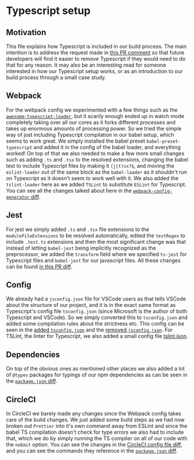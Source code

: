 # Typescript setup

## Motivation

This file explains how Typescript is included in our build process. The main intention is to address the request made in [this PR comment](https://github.com/thegazelle-ad/gazelle-server/pull/409#pullrequestreview-131656474) so that future developers will find it easier to remove Typescript if they would need to do that for any reason. It may also be an interesting read for someone interested in how our Typescript setup works, or as an introduction to our build process through a small case study.

## Webpack

For the webpack config we experimented with a few things such as the [`awesome-typescript-loader`](https://github.com/s-panferov/awesome-typescript-loader), but it scarily enough ended up in watch mode completely taking over all our cores as it forks different processes and takes up enormous amounts of processing power. So we tried the simple way of just including Typescript compilation in our babel setup, which seems to work great. We simply installed the babel preset `babel-preset-typescript` and added it in the config of the babel loader, and everything worked! On top of that we also needed to make a few more small changes such as adding `.ts` and `.tsx` to the resolved extensions, changing the babel test to include Typescript files by making it `(j|t)sx?$`, and moving the `eslint-loader` out of the same block as the `babel-loader` as it shouldn't run on Typescript as it doesn't seem to work well with it. We also added the `tslint-loader` here as we added `TSLint` to substitute `ESLint` for Typescript. You can see all the changes talked about here in the [`webpack-config-generator` diff](https://github.com/thegazelle-ad/gazelle-server/pull/409/files#diff-d297254286b02bb3501d89b4b9b025b1).


## Jest

For jest we simply added `.ts` and `.tsx` file extensions to the `moduleFileExtensions` to be resolved automatically, edited the `testRegex` to include `.test.ts` extensions and then the most significant change was that instead of letting `babel-jest` being implicitly recognized as the preprocessor, we added the `transform` field where we specified `ts-jest` for Typescript files and `babel-jest` for our javascript files. All these changes can be found [in this PR diff](https://github.com/thegazelle-ad/gazelle-server/pull/409/files#diff-547ca5f7a66cf69c47518093f8679766).

## Config

We already had a `jsconfig.json` file for VSCode users as that tells VSCode about the structure of our project, and it is in the exact same format as Typescript's config file `tsconfig.json` (since Microsoft is the author of both Typescript and VSCode). So we simply converted this to `tsconfig.json` and added some compilation rules about the strictness etc. This config can be seen in the [added `tsconfig.json`](https://github.com/thegazelle-ad/gazelle-server/pull/409/files#diff-e5e546dd2eb0351f813d63d1b39dbc48) and the [removed `jsconfig.json`](https://github.com/thegazelle-ad/gazelle-server/pull/409/files#diff-9be4f8e03a4f3bffa2e1404410a10da7). For TSLint, the linter for Typescript, we also added a small config file [tslint.json](https://github.com/thegazelle-ad/gazelle-server/pull/409/files#diff-ace19bd0c04529e685320269e3c05de9).

## Dependencies

On top of the obvious ones as mentioned other places we also added a lot of `@types` packages for typings of our npm dependencies as can be seen in the [`package.json` diff](https://github.com/thegazelle-ad/gazelle-server/pull/409/files#diff-b9cfc7f2cdf78a7f4b91a753d10865a2R74).

## CircleCI

In CircleCI we barely made any changes since the Webpack config takes care of the build changes. We just added some build steps as we had now broken out `Prettier` into it's own command away from ESLint and since the babel TS compilation doesn't check for type errors we also had to include that, which we do by simply running the TS compiler on all of our code with the `noEmit` option. You can see the changes in the [CircleCI config file diff](https://github.com/thegazelle-ad/gazelle-server/pull/409/files#diff-d297254286b02bb3501d89b4b9b025b1), and you can see the commands they reference in the [`package.json` diff](https://github.com/thegazelle-ad/gazelle-server/pull/409/files#diff-b9cfc7f2cdf78a7f4b91a753d10865a2).
